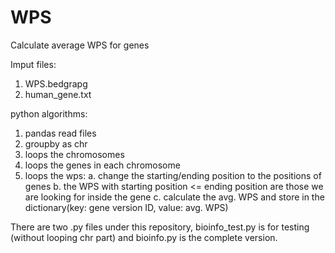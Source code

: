 # WPS
Calculate average WPS for genes

Imput files:
1. WPS.bedgrapg
2. human_gene.txt

python algorithms:
1. pandas read files
2. groupby as chr
3. loops the chromosomes
4. loops the genes in each chromosome
5. loops the wps:
    a. change the starting/ending position to the positions of genes
    b. the WPS with starting position <= ending position are those we are looking for inside the gene
    c. calculate the avg. WPS and store in the dictionary(key: gene version ID, value: avg. WPS)

There are two .py files under this repository, bioinfo_test.py is for testing (without looping chr part) and bioinfo.py is the complete version.
